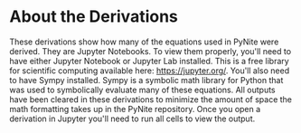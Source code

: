 # About the Derivations
These derivations show how many of the equations used in PyNite were derived. They are Jupyter Notebooks. To view them properly, you'll need to have either Jupyter Notebook or Jupyter Lab installed. This is a free library for scientific computing available here: https://jupyter.org/. You'll also need to have Sympy installed. Sympy is a symbolic math library for Python that was used to symbolically evaluate many of these equations. All outputs have been cleared in these derivations to minimize the amount of space the math formatting takes up in the PyNite repository. Once you open a derivation in Jupyter you'll need to run all cells to view the output.